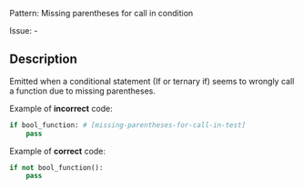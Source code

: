 Pattern: Missing parentheses for call in condition

Issue: -

## Description

Emitted when a conditional statement (If or ternary if) seems to wrongly call a function due to missing parentheses.

Example of **incorrect** code:

```python
if bool_function: # [missing-parentheses-for-call-in-test]
    pass
```

Example of **correct** code:

```python
if not bool_function():
    pass
```
